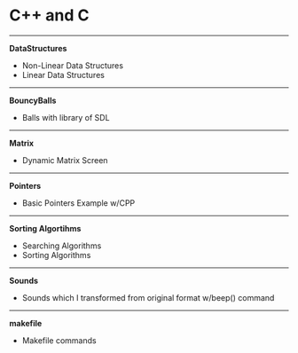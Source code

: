 # C++ and C

---

**DataStructures**
	
- Non-Linear Data Structures
- Linear Data Structures

---

**BouncyBalls**
	
- Balls with library of SDL

---

**Matrix**

- Dynamic Matrix Screen

---

**Pointers**

- Basic Pointers Example w/CPP

---

**Sorting Algortihms**

- Searching Algorithms
- Sorting Algorithms

---

**Sounds**

- Sounds which I transformed from original format w/beep() command

---

**makefile**

- Makefile commands

